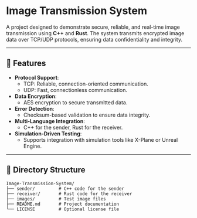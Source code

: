 # Image Transmission System

A project designed to demonstrate secure, reliable, and real-time image transmission using **C++** and **Rust**. The system transmits encrypted image data over TCP/UDP protocols, ensuring data confidentiality and integrity.

---

## 📌 Features
- **Protocol Support**:  
  - TCP: Reliable, connection-oriented communication.  
  - UDP: Fast, connectionless communication.  
- **Data Encryption**:  
  - AES encryption to secure transmitted data.  
- **Error Detection**:  
  - Checksum-based validation to ensure data integrity.  
- **Multi-Language Integration**:  
  - C++ for the sender, Rust for the receiver.  
- **Simulation-Driven Testing**:  
  - Supports integration with simulation tools like X-Plane or Unreal Engine.

---

## 📂 Directory Structure
```plaintext
Image-Transmission-System/
├── sender/         # C++ code for the sender
├── receiver/       # Rust code for the receiver
├── images/         # Test image files
├── README.md       # Project documentation
└── LICENSE         # Optional license file

